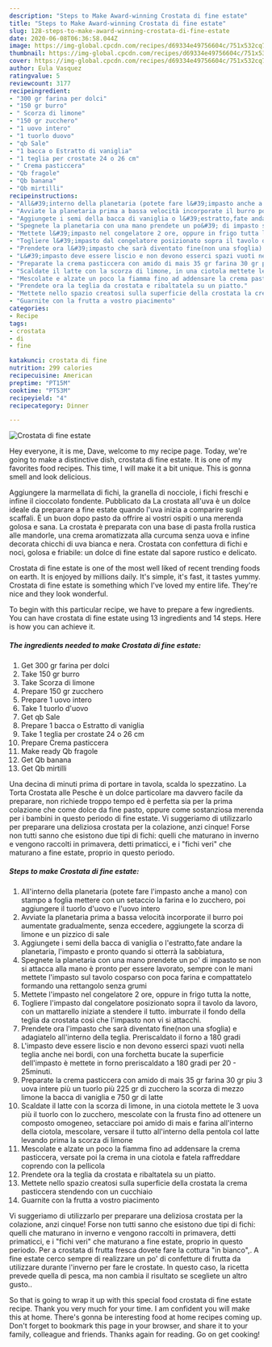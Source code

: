 ```yaml
---
description: "Steps to Make Award-winning Crostata di fine estate"
title: "Steps to Make Award-winning Crostata di fine estate"
slug: 128-steps-to-make-award-winning-crostata-di-fine-estate
date: 2020-06-08T06:36:58.044Z
image: https://img-global.cpcdn.com/recipes/d69334e49756604c/751x532cq70/crostata-di-fine-estate-recipe-main-photo.jpg
thumbnail: https://img-global.cpcdn.com/recipes/d69334e49756604c/751x532cq70/crostata-di-fine-estate-recipe-main-photo.jpg
cover: https://img-global.cpcdn.com/recipes/d69334e49756604c/751x532cq70/crostata-di-fine-estate-recipe-main-photo.jpg
author: Eula Vasquez
ratingvalue: 5
reviewcount: 3177
recipeingredient:
- "300 gr farina per dolci"
- "150 gr burro"
- " Scorza di limone"
- "150 gr zucchero"
- "1 uovo intero"
- "1 tuorlo duovo"
- "qb Sale"
- "1 bacca o Estratto di vaniglia"
- "1 teglia per crostate 24 o 26 cm"
- " Crema pasticcera"
- "Qb fragole"
- "Qb banana"
- "Qb mirtilli"
recipeinstructions:
- "All&#39;interno della planetaria (potete fare l&#39;impasto anche a mano) con stampo a foglia mettere con un setaccio la farina e lo zucchero, poi aggiungere il tuorlo d&#39;uovo e l&#39;uovo intero"
- "Avviate la planetaria prima a bassa velocità incorporate il burro poi aumentate gradualmente, senza eccedere, aggiungete la scorza di limone e un pizzico di sale"
- "Aggiungete i semi della bacca di vaniglia o l&#39;estratto,fate andare la planetaria, l&#39;impasto e pronto quando si otterrà la sabbiatura,"
- "Spegnete la planetaria con una mano prendete un po&#39; di impasto se non si attacca alla mano è pronto per essere lavorato, sempre con le mani mettete l&#39;impasto sul tavolo cosparso con poca farina e compattatelo formando una rettangolo senza grumi"
- "Mettete l&#39;impasto nel congelatore 2 ore, oppure in frigo tutta la notte,"
- "Togliere l&#39;impasto dal congelatore posizionato sopra il tavolo da lavoro, con un mattarello iniziate a stendere il tutto. imburrate il fondo della teglia da crostata così che l&#39;impasto non vi si attacchi."
- "Prendete ora l&#39;impasto che sarà diventato fine(non una sfoglia) e adagiatelo all&#39;interno della teglia. Preriscaldato il forno a 180 gradi"
- "L&#39;impasto deve essere liscio e non devono esserci spazi vuoti nella teglia anche nei bordi, con una forchetta bucate la superficie dell&#39;impasto è mettete in forno preriscaldato a 180 gradi per 20 - 25minuti."
- "Preparate la crema pasticcera con amido di mais 35 gr farina 30 gr piu 3 uova intere più un tuorlo più 225 gr di zucchero la scorza di mezzo limone la bacca di vaniglia e 750 gr di latte"
- "Scaldate il latte con la scorza di limone, in una ciotola mettete le 3 uova più il tuorlo con lo zucchero, mescolate con la frusta fino ad ottenere un composto omogeneo, setacciare poi amido di mais e farina all&#39;interno della ciotola, mescolare, versare il tutto all&#39;interno della pentola col latte levando prima la scorza di limone"
- "Mescolate e alzate un poco la fiamma fino ad addensare la crema pasticcera, versate poi la crema in una ciotola e fatela raffreddare coprendo con la pellicola"
- "Prendete ora la teglia da crostata e ribaltatela su un piatto."
- "Mettete nello spazio creatosi sulla superficie della crostata la crema pasticcera stendendo con un cucchiaio"
- "Guarnite con la frutta a vostro piacimento"
categories:
- Recipe
tags:
- crostata
- di
- fine

katakunci: crostata di fine 
nutrition: 299 calories
recipecuisine: American
preptime: "PT15M"
cooktime: "PT53M"
recipeyield: "4"
recipecategory: Dinner

---
```



![Crostata di fine estate](https://img-global.cpcdn.com/recipes/d69334e49756604c/751x532cq70/crostata-di-fine-estate-recipe-main-photo.jpg)

Hey everyone, it is me, Dave, welcome to my recipe page. Today, we're going to make a distinctive dish, crostata di fine estate. It is one of my favorites food recipes. This time, I will make it a bit unique. This is gonna smell and look delicious.

Aggiungere la marmellata di fichi, la granella di nocciole, i fichi freschi e infine il cioccolato fondente. Pubblicato da La crostata all&#39;uva è un dolce ideale da preparare a fine estate quando l&#39;uva inizia a comparire sugli scaffali. È un buon dopo pasto da offrire ai vostri ospiti o una merenda golosa e sana. La crostata è preparata con una base di pasta frolla rustica alle mandorle, una crema aromatizzata alla curcuma senza uova e infine decorata chicchi di uva bianca e nera. Crostata con confettura di fichi e noci, golosa e friabile: un dolce di fine estate dal sapore rustico e delicato.

Crostata di fine estate is one of the most well liked of recent trending foods on earth. It is enjoyed by millions daily. It's simple, it's fast, it tastes yummy. Crostata di fine estate is something which I've loved my entire life. They're nice and they look wonderful.


To begin with this particular recipe, we have to prepare a few ingredients. You can have crostata di fine estate using 13 ingredients and 14 steps. Here is how you can achieve it.

<!--inarticleads1-->

##### The ingredients needed to make Crostata di fine estate:

1. Get 300 gr farina per dolci
1. Take 150 gr burro
1. Take  Scorza di limone
1. Prepare 150 gr zucchero
1. Prepare 1 uovo intero
1. Take 1 tuorlo d&#39;uovo
1. Get qb Sale
1. Prepare 1 bacca o Estratto di vaniglia
1. Take 1 teglia per crostate 24 o 26 cm
1. Prepare  Crema pasticcera
1. Make ready Qb fragole
1. Get Qb banana
1. Get Qb mirtilli


Una decina di minuti prima di portare in tavola, scalda lo spezzatino. La Torta Crostata alle Pesche è un dolce particolare ma davvero facile da preparare, non richiede troppo tempo ed è perfetta sia per la prima colazione che come dolce da fine pasto, oppure come sostanziosa merenda per i bambini in questo periodo di fine estate. Vi suggeriamo di utilizzarlo per preparare una deliziosa crostata per la colazione, anzi cinque! Forse non tutti sanno che esistono due tipi di fichi: quelli che maturano in inverno e vengono raccolti in primavera, detti primaticci, e i &#34;fichi veri&#34; che maturano a fine estate, proprio in questo periodo. 

<!--inarticleads2-->

##### Steps to make Crostata di fine estate:

1. All&#39;interno della planetaria (potete fare l&#39;impasto anche a mano) con stampo a foglia mettere con un setaccio la farina e lo zucchero, poi aggiungere il tuorlo d&#39;uovo e l&#39;uovo intero
1. Avviate la planetaria prima a bassa velocità incorporate il burro poi aumentate gradualmente, senza eccedere, aggiungete la scorza di limone e un pizzico di sale
1. Aggiungete i semi della bacca di vaniglia o l&#39;estratto,fate andare la planetaria, l&#39;impasto e pronto quando si otterrà la sabbiatura,
1. Spegnete la planetaria con una mano prendete un po&#39; di impasto se non si attacca alla mano è pronto per essere lavorato, sempre con le mani mettete l&#39;impasto sul tavolo cosparso con poca farina e compattatelo formando una rettangolo senza grumi
1. Mettete l&#39;impasto nel congelatore 2 ore, oppure in frigo tutta la notte,
1. Togliere l&#39;impasto dal congelatore posizionato sopra il tavolo da lavoro, con un mattarello iniziate a stendere il tutto. imburrate il fondo della teglia da crostata così che l&#39;impasto non vi si attacchi.
1. Prendete ora l&#39;impasto che sarà diventato fine(non una sfoglia) e adagiatelo all&#39;interno della teglia. Preriscaldato il forno a 180 gradi
1. L&#39;impasto deve essere liscio e non devono esserci spazi vuoti nella teglia anche nei bordi, con una forchetta bucate la superficie dell&#39;impasto è mettete in forno preriscaldato a 180 gradi per 20 - 25minuti.
1. Preparate la crema pasticcera con amido di mais 35 gr farina 30 gr piu 3 uova intere più un tuorlo più 225 gr di zucchero la scorza di mezzo limone la bacca di vaniglia e 750 gr di latte
1. Scaldate il latte con la scorza di limone, in una ciotola mettete le 3 uova più il tuorlo con lo zucchero, mescolate con la frusta fino ad ottenere un composto omogeneo, setacciare poi amido di mais e farina all&#39;interno della ciotola, mescolare, versare il tutto all&#39;interno della pentola col latte levando prima la scorza di limone
1. Mescolate e alzate un poco la fiamma fino ad addensare la crema pasticcera, versate poi la crema in una ciotola e fatela raffreddare coprendo con la pellicola
1. Prendete ora la teglia da crostata e ribaltatela su un piatto.
1. Mettete nello spazio creatosi sulla superficie della crostata la crema pasticcera stendendo con un cucchiaio
1. Guarnite con la frutta a vostro piacimento


Vi suggeriamo di utilizzarlo per preparare una deliziosa crostata per la colazione, anzi cinque! Forse non tutti sanno che esistono due tipi di fichi: quelli che maturano in inverno e vengono raccolti in primavera, detti primaticci, e i &#34;fichi veri&#34; che maturano a fine estate, proprio in questo periodo. Per a crostata di frutta fresca dovete fare la cottura &#34;in bianco&#34;,. A fine estate cerco sempre di realizzare un po&#39; di confetture di frutta da utilizzare durante l&#39;inverno per fare le crostate. In questo caso, la ricetta prevede quella di pesca, ma non cambia il risultato se scegliete un altro gusto.. 

So that is going to wrap it up with this special food crostata di fine estate recipe. Thank you very much for your time. I am confident you will make this at home. There's gonna be interesting food at home recipes coming up. Don't forget to bookmark this page in your browser, and share it to your family, colleague and friends. Thanks again for reading. Go on get cooking!
